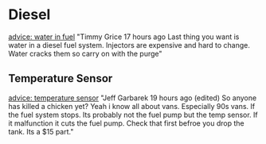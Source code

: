 # Diesel
[advice: water in fuel](https://www.youtube.com/watch?v=4xP-I6zKPEA&amp;lc=UgyerDgkaKz_fmzsL014AaABAg&amp;ab_channel=CastCastle) "Timmy Grice 17 hours ago Last thing you want is water in a diesel fuel system. Injectors are expensive and hard to change. Water cracks them so carry on with the purge"

## Temperature Sensor
[advice: temperature sensor](https://www.youtube.com/watch?v=4xP-I6zKPEA&lc=UgxLlbmYYO3AV8q6pId4AaABAg&ab_channel=CastCastle)
"Jeff Garbarek
19 hours ago (edited)
So anyone has killed a chicken yet?
Yeah i know all about vans. Especially 90s vans. If the fuel system stops. Its probably not the fuel pump but the temp sensor. If it malfunction it cuts the fuel pump. Check that first befroe you drop the tank. Its a $15 part."
